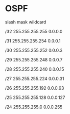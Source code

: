 # OSPF


slash      mask                 wildcard

/32     	255.255.255.255	      0.0.0.0

/31	      255.255.255.254     	0.0.0.1

/30	      255.255.255.252     	0.0.0.3

/29	      255.255.255.248     	0.0.0.7

/28	      255.255.255.240	      0.0.0.15

/27      	255.255.255.224	      0.0.0.31

/26	      255.255.255.192     	0.0.0.63

/25	      255.255.255.128	      0.0.0.127

/24	      255.255.255.0        	0.0.0.255
